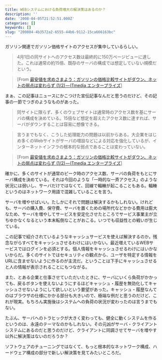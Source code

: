 ```yaml
---
title: WEBシステムにおける負荷増大の解決策はあるのか？
description: ''
date: '2008-04-05T21:52:51.000Z'
categories: []
keywords: []
slug: "200804-4b3572a2-6555-44b6-9112-15ca666163bc"
---
```

ガソリン関連でガソリン価格サイトのアクセスが集中しているらしい。

> 4月1日の同サイトへのアクセス数は最終的に150万ページビューに達した。これは通常の約15倍、既存のサーバの構成では想定していない規模だという。

> \[From [最安値を求めさまよう：ガソリンの価格比較サイトがダウン、ネットの弱点は変わらず (1/2) — ITmedia エンタープライズ](http://www.itmedia.co.jp/enterprise/articles/0804/05/news002.html)\]

まぁ、この記事はニュースにかこつけた宣伝記事なんだと思うのだけど、その記事の一節でつぎのようなものがあった。

> 同サイトに限らず、多くのウェブサイトは通常時のアクセス数を基にサーバの構成を決めている。15倍など想定を超えたアクセス数に達すれば、サーバがダウンすることは容易に想像できる。

> 言うまでもなく、こうした処理能力の問題は以前からある。大企業をはじめ多くのWebサイトがサーバの増設などによる対応を強化しているが、インターネットインフラの根本的な弱点であることは変わっていない。

> \[From [最安値を求めさまよう：ガソリンの価格比較サイトがダウン、ネットの弱点は変わらず (1/2) — ITmedia エンタープライズ](http://www.itmedia.co.jp/enterprise/articles/0804/05/news002.html)\]

確かに、多くのサイトが通常のピーク時のアクセス数、サーバの負荷をもとにサーバ構成を決めている。それは今回のような「一時的な一斉アクセス」のような状況には弱いし、サーバだけではなくて、回線で輻輳が起こることもある。輻輳というのはネットワーク用語で混雑していることを言う。

サーバを増やせばいい。たしかにそれで問題は解決するかもしれない。けれども、サーバの購入費、保守費、サーバを置くための場所代などかかる費用は膨大なため、サーバを増やしてサービスを安定化させたところでサービス事業主が立ちゆかなくなるという本末転倒なことがおこる。いつでも収益性との戦いが生じている。

この記事で紹介されているようなキャッシュサービスを使えば解決するのか。残念ながらすべてをキャッシュさせるわけにはいかない。最近増えているWEBサービスではログインを必須とする。個人情報をキャッシュさせるわけにはいかないからだ。多くのサイトではセキュリティの観点から、ユーザを特定する情報をURLに含ませないように作るのが主流だ。ということは下手にキャッシュさせると人の情報が表示されることにもつながる。

また、とある企業と仕事させていただいたときに、サーバにいくら負荷がかかっても、戻るボタンを使えないようにするほどキャッシュ・履歴を無効化してキャッシュさせないようにして欲しいという要望があった。キャッシュ・履歴なんてのはブラウザの仕様にかかる部分も大きいので、極端な例だと思うのだけど、これが現実。もちろん実施後はシステムへの負荷の状況が変わったのは言うまでもない。

たぶん、サーバへのトラヒックが大きく変わっても、健全に動くシステムを作るというのは、永遠のテーマなのかもしれない。その元凶がサーバ・クライアントシステムにあるのだと思うのだけど、クライアントに同調させてサーバを増やす以外に解決策はないのだろうか？

ソフトウェアのチューニングではなくて、もっと根本的なネットワーク構成、ハードウェア構成の部分で新しい解決策を見てみたいところだ。